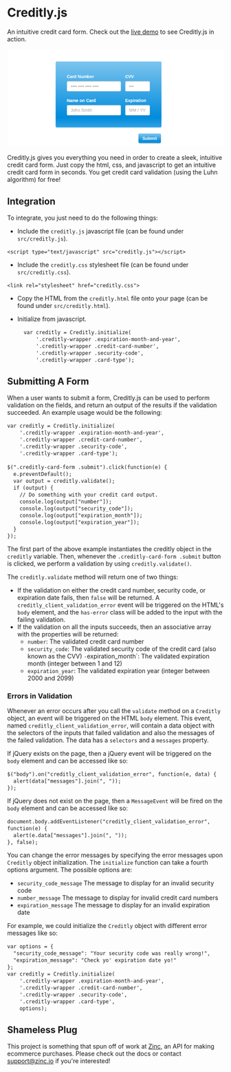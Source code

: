 Creditly.js
========

An intuitive credit card form. Check out the [live demo](http://wangjohn.github.io/creditly/) to see Creditly.js in action.

![ScreenShot](images/teaser_snapshot.png)

Creditly.js gives you everything you need in order to create a sleek, intuitive credit card form. Just copy the html, css, and javascript to get an intuitive credit card form in seconds. You get credit card validation (using the Luhn algorithm) for free!

## Integration

To integrate, you just need to do the following things:

* Include the `creditly.js` javascript file (can be found under `src/creditly.js`).
```
<script type="text/javascript" src="creditly.js"></script>
```

* Include the `creditly.css` stylesheet file (can be found under `src/creditly.css`).
```
<link rel="stylesheet" href="creditly.css">
```

* Copy the HTML from the `creditly.html` file onto your page (can be found under `src/creditly.html`).
* Initialize from javascript.

        var creditly = Creditly.initialize(
            '.creditly-wrapper .expiration-month-and-year',
            '.creditly-wrapper .credit-card-number',
            '.creditly-wrapper .security-code',
            '.creditly-wrapper .card-type');

## Submitting A Form

When a user wants to submit a form, Creditly.js can be used to perform validation on the fields, and return an output of the results if the validation succeeded. An example usage would be the following:

```
var creditly = Creditly.initialize(
    '.creditly-wrapper .expiration-month-and-year',
    '.creditly-wrapper .credit-card-number',
    '.creditly-wrapper .security-code',
    '.creditly-wrapper .card-type');

$(".creditly-card-form .submit").click(function(e) {
  e.preventDefault();
  var output = creditly.validate();
  if (output) {
    // Do something with your credit card output.
    console.log(output["number"]);
    console.log(output["security_code"]);
    console.log(output["expiration_month"]);
    console.log(output["expiration_year"]);
  }
});
```

The first part of the above example instantiates the creditly object in the `creditly` variable. Then, whenever the `.creditly-card-form .submit` button is clicked, we perform a validation by using `creditly.validate()`.

The `creditly.validate` method will return one of two things:

* If the validation on either the credit card number, security code, or expiration date fails, then `false` will be returned. A `creditly_client_validation_error` event will be triggered on the HTML's `body` element, and the `has-error` class will be added to the input with the failing validation.
* If the validation on all the inputs succeeds, then an associative array with the properties will be returned:
  - `number`: The validated credit card number
  - `security_code`: The validated security code of the credit card (also known as the CVV)
` - `expiration_month`: The validated expiration month (integer between 1 and 12)
  - `expiration_year`: The validated expiration year (integer between 2000 and 2099)

### Errors in Validation

Whenever an error occurs after you call the `validate` method on a `Creditly` object, an event will be triggered on the HTML `body` element. This event, named `creditly_client_validation_error`, will contain a data object with the selectors of the inputs that failed validation and also the messages of the failed validation. The data has a `selectors` and a `messages` property.

If jQuery exists on the page, then a jQuery event will be triggered on the `body` element and can be accessed like so:

```
$("body").on("creditly_client_validation_error", function(e, data) {
  alert(data["messages"].join(", "));
});
```

If jQuery does not exist on the page, then a `MessageEvent` will be fired on the `body` element and can be accessed like so:

```
document.body.addEventListener("creditly_client_validation_error", function(e) {
  alert(e.data["messages"].join(", "));
}, false);
```

You can change the error messages by specifying the error messages upon `Creditly` object initialization. The `initialize` function can take a fourth options argument. The possible options are:

* `security_code_message` The message to display for an invalid security code
* `number_message` The message to display for invalid credit card numbers
*  `expiration_message` The message to display for an invalid expiration date

For example, we could initialize the `Creditly` object with different error messages like so:

```
var options = {
  "security_code_message": "Your security code was really wrong!",
  "expiration_message": "Check yo' expiration date yo!"
};
var creditly = Creditly.initialize(
    '.creditly-wrapper .expiration-month-and-year',
    '.creditly-wrapper .credit-card-number',
    '.creditly-wrapper .security-code',
    '.creditly-wrapper .card-type',
    options);
```

## Shameless Plug

This project is something that spun off of work at [Zinc](http://zinc.io), an API for making ecommerce purchases. Please check out the docs or contact support@zinc.io if you're interested!
